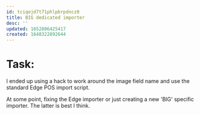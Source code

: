 ```yaml
---
id: tciqojd7t71phlpbrpdncz0
title: BIG dedicated importer
desc: ''
updated: 1652806425417
created: 1648322892644
---
```

# Task: 

I ended up using a hack to work around the image field name and use the standard Edge POS import script.

At some point, fixing the Edge importer or just creating a new 'BIG' specific importer.  The latter is best I think.

